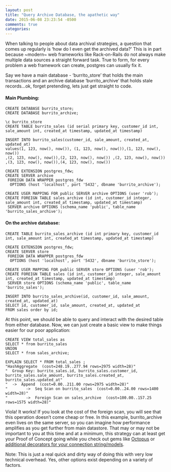 ```yaml
---
layout: post
title: "Query Archive Database, the apathetic way"
date: 2015-06-08 23:23:54 -0500
comments: true
categories:
---
```


When talking to people about data archival strategies, a question that comes up regularly is ‘how do I even get the archived data?’  This is in part because ~modern~ web frameworks like Rack-on-Rails do not always make multiple data sources a straight forward task. True to form, for every problem a web framework can create, postgres can usually fix it.

Say we have a main database - ‘burrito_store’ that holds the main transactions and an archive database ‘burrito_archive’ that holds stale records...ok, forget pretending, lets just get straight to code.

#### Main Plumbing:
```
CREATE DATABASE burrito_store;
CREATE DATABASE burrito_archive;

\c burrito_store
CREATE TABLE burrito_sales (id serial primary key, customer_id int, sale_amount int, created_at timestamp, updated_at timestamp)

INSERT INTO burrito_sales(customer_id, sale_amount, created_at, updated_at)
values(1, 123, now(), now()), (1, 123, now(), now()),(1, 123, now(), now())
,(2, 123, now(), now()),(2, 123, now(), now()) ,(2, 123, now(), now())
,(3, 123, now(), now()),(4, 123, now(), now())

CREATE EXTENSION postgres_fdw;
CREATE SERVER archive
 FOREIGN DATA WRAPPER postgres_fdw
  OPTIONS (host 'localhost', port '5432', dbname 'burrito_archive');

CREATE USER MAPPING FOR public SERVER archive OPTIONS (user 'rob');
CREATE FOREIGN TABLE sales_archive (id int, customer_id integer, sale_amount int, created_at timestamp, updated_at timestamp)
 SERVER archive OPTIONS (schema_name 'public', table_name 'burrito_sales_archive');
```
#### On the archive database:  
```
CREATE TABLE burrito_sales_archive (id int primary key, customer_id int, sale_amount int, created_at timestamp, updated_at timestamp)

CREATE EXTENSION postgres_fdw;
CREATE SERVER store
 FOREIGN DATA WRAPPER postgres_fdw
  OPTIONS (host 'localhost', port '5432', dbname 'burrito_store');

CREATE USER MAPPING FOR public SERVER store OPTIONS (user 'rob');
CREATE FOREIGN TABLE sales (id int, customer_id integer, sale_amount int, created_at timestamp, updated_at timestamp)
 SERVER store OPTIONS (schema_name 'public', table_name 'burrito_sales');

INSERT INTO burrito_sales_archive(id, customer_id, sale_amount, created_at, updated_at)
SELECT id, customer_id, sale_amount, created_at, updated_at
FROM sales order by id;
```

At this point, we should be able to query and interact with the desired table from either database. Now, we can just create a basic view to make things easier for our poor application:  
```
CREATE VIEW total_sales as
SELECT * from burrito_sales
UNION
SELECT * from sales_archive;

EXPLAIN SELECT * FROM total_sales ;
"HashAggregate  (cost=248.19..277.94 rows=2975 width=28)"
"  Group Key: burrito_sales.id, burrito_sales.customer_id, burrito_sales.sale_amount, burrito_sales.created_at, burrito_sales.updated_at"
"  ->  Append  (cost=0.00..211.00 rows=2975 width=28)"
"        ->  Seq Scan on burrito_sales  (cost=0.00..24.00 rows=1400 width=28)"
"        ->  Foreign Scan on sales_archive  (cost=100.00..157.25 rows=1575 width=28)"
```

Viola! It works! If you look at the cost of the foreign scan, you will see that this operation doesn’t come cheap or free. In this example, burrito_archive even lives on the same server, so you can imagine how performance amplifies as you get further from main datastore. That may or may not be important to you at this time and at a minimum, this strategy can at least get your Proof of Concept going while you check out gems like [Octopus][1] or [additional decorators for your connection string/models][2].

Note: This is just a real quick and dirty way of doing this with very low technical overhead. Yes, other options exist depending on a variety of factors.

[1]: https://github.com/tchandy/octopus

[2]: http://stackoverflow.com/questions/28485137/multiple-database-connection-in-rails-4/28490913#28490913

